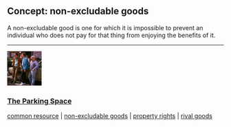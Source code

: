 ## Concept: non-excludable goods

A non-excludable good is one for which it is impossible to prevent an individual who does not pay for that thing from enjoying the benefits of it.

<hr>
<div class="clip-listing">
<img src="media/icons/parking_space.jpg" alt="The Parking Space icon">

### [The Parking Space](../../clip/38/)

[common resource](/concept/common-resource/) | [non-excludable goods](/concept/non-excludable-goods/) | [property rights](/concept/property-rights/) | [rival goods](/concept/rival-goods/)
</div>

